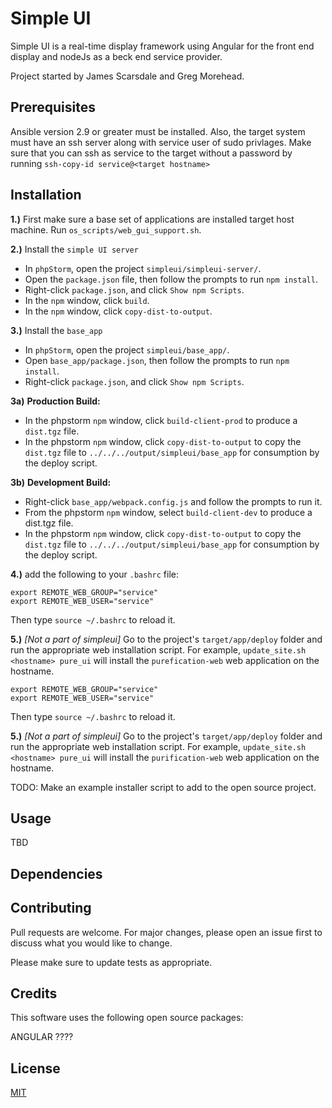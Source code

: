 # Simple UI

Simple UI is a real-time display framework using Angular for the front end display and nodeJs as a beck end service provider.

Project started by James Scarsdale and Greg Morehead.


## Prerequisites

Ansible version 2.9 or greater must be installed. Also, the target system must have an ssh server along with service user
of sudo privlages. Make sure that you can ssh as service to the target without a password by running 
`ssh-copy-id service@<target hostname>`

## Installation

**1.)** First make sure a base set of applications are installed target host machine. Run `os_scripts/web_gui_support.sh`.

**2.)** Install the `simple UI server`  
- In `phpStorm`, open the project `simpleui/simpleui-server/`.
- Open the `package.json` file, then follow the prompts to run `npm install`.
- Right-click `package.json`, and click `Show npm Scripts`.
- In the `npm` window, click `build`.
- In the `npm` window, click `copy-dist-to-output`.

**3.)** Install the `base_app`  
- In `phpStorm`, open the project `simpleui/base_app/`.
- Open `base_app/package.json`, then follow the prompts to run `npm install`.
- Right-click `package.json`, and click `Show npm Scripts`.


**3a)** **Production Build:**  
- In the phpstorm `npm` window, click `build-client-prod` to produce a `dist.tgz` file.
- In the phpstorm `npm` window, click `copy-dist-to-output` to copy the `dist.tgz` file to `../../../output/simpleui/base_app` for consumption by the deploy script.

**3b)** **Development Build:**  
- Right-click `base_app/webpack.config.js` and follow the prompts to run it.
- From the phpstorm `npm` window, select `build-client-dev` to produce a dist.tgz file.
- In the phpstorm `npm` window, click `copy-dist-to-output` to copy the `dist.tgz` file to `../../../output/simpleui/base_app` for consumption by the deploy script.

**4.)** add the following to your `.bashrc` file:

```
export REMOTE_WEB_GROUP="service"
export REMOTE_WEB_USER="service"
```

Then type `source ~/.bashrc` to reload it.

**5.)** _[Not a part of simpleui]_ Go to the project's `target/app/deploy` folder and run the appropriate web installation script. For example, `update_site.sh <hostname> pure_ui` 
will install the `purefication-web` web application on the hostname.
```
export REMOTE_WEB_GROUP="service"
export REMOTE_WEB_USER="service"
```

Then type `source ~/.bashrc` to reload it.

**5.)** _[Not a part of simpleui]_ Go to the project's `target/app/deploy` folder and run the appropriate web installation script. For example, `update_site.sh <hostname> pure_ui` 
will install the `purification-web` web application on the hostname.

TODO: Make an example installer script to add to the open source project.

## Usage

TBD

## Dependencies



## Contributing
Pull requests are welcome. For major changes, please open an issue first to discuss what you would like to change.

Please make sure to update tests as appropriate.

## Credits

This software uses the following open source packages:

ANGULAR ????

## License
[MIT](https://choosealicense.com/licenses/mit/)
